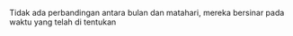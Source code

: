 Tidak ada perbandingan antara bulan dan matahari, mereka bersinar pada waktu yang telah di tentukan

<!---
asroyxCySec/asroyxCySec is a ✨ special ✨ repository because its `README.md` (this file) appears on your GitHub profile.
You can click the Preview link to take a look at your changes.
--->

